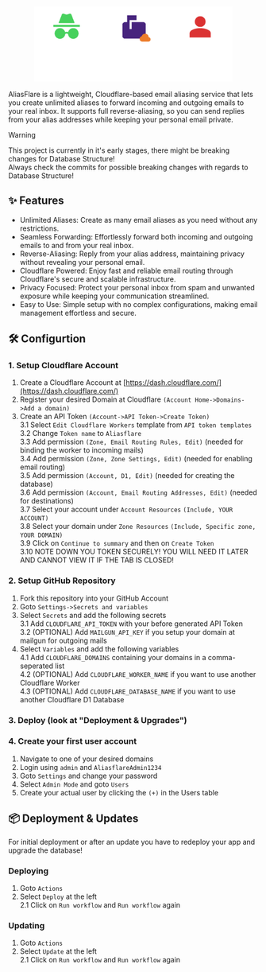 <p align="center">
<picture>
  <source media="(prefers-color-scheme: dark)" srcset="./public/logo_dark.png">
  <source media="(prefers-color-scheme: light)" srcset="./public/logo.png">
  <img alt="Fallback image description" src="./public/logo_dark.png" width=400>
</picture>
</p>

AliasFlare is a lightweight, Cloudflare-based email aliasing service that lets you create unlimited aliases to forward incoming and outgoing emails to your real inbox. It supports full reverse-aliasing, so you can send replies from your alias addresses while keeping your personal email private.

> [!WARNING]  
> This project is currently in it's early stages, there might be breaking changes for Database Structure!  
> Always check the commits for possible breaking changes with regards to Database Structure!

## ✨ Features
- Unlimited Aliases: Create as many email aliases as you need without any restrictions.
- Seamless Forwarding: Effortlessly forward both incoming and outgoing emails to and from your real inbox.
- Reverse-Aliasing: Reply from your alias address, maintaining privacy without revealing your personal email.
- Cloudflare Powered: Enjoy fast and reliable email routing through Cloudflare's secure and scalable infrastructure.
- Privacy Focused: Protect your personal inbox from spam and unwanted exposure while keeping your communication streamlined.
- Easy to Use: Simple setup with no complex configurations, making email management effortless and secure.

## 🛠 Configurtion
### 1. Setup Cloudflare Account
1. Create a Cloudflare Account at [https://dash.cloudflare.com/](https://dash.cloudflare.com/)
2. Register your desired Domain at Cloudflare `(Account Home->Domains->Add a domain)`
3. Create an API Token `(Account->API Token->Create Token)`  
  3.1 Select `Edit Cloudflare Workers` template from `API token templates`  
  3.2 Change `Token name` to `Aliasflare`  
  3.3 Add permission `(Zone, Email Routing Rules, Edit)` (needed for binding the worker to incoming mails)   
  3.4 Add permission `(Zone, Zone Settings, Edit)` (needed for enabling email routing)  
  3.5 Add permission `(Account, D1, Edit)` (needed for creating the database)  
  3.6 Add permission `(Account, Email Routing Addresses, Edit)` (needed for destinations)  
  3.7 Select your account under `Account Resources` `(Include, YOUR ACCOUNT)`  
  3.8 Select your domain under `Zone Resources` `(Include, Specific zone, YOUR DOMAIN)`  
  3.9 Click on `Continue to summary` and then on `Create Token`  
  3.10 NOTE DOWN YOU TOKEN SECURELY! YOU WILL NEED IT LATER AND CANNOT VIEW IT IF THE TAB IS CLOSED!

### 2. Setup GitHub Repository
1. Fork this repository into your GitHub Account
2. Goto `Settings->Secrets and variables`
3. Select `Secrets` and add the following secrets  
  3.1 Add `CLOUDFLARE_API_TOKEN` with your before generated API Token  
  3.2 (OPTIONAL) Add `MAILGUN_API_KEY` if you setup your domain at mailgun for outgoing mails
4. Select `Variables` and add the following variables  
  4.1 Add `CLOUDFLARE_DOMAINS` containing your domains in a comma-seperated list  
  4.2 (OPTIONAL) Add `CLOUDFLARE_WORKER_NAME` if you want to use another Cloudflare Worker  
  4.3 (OPTIONAL) Add `CLOUDFLARE_DATABASE_NAME` if you want to use another Cloudflare D1 Database

### 3. Deploy (look at "Deployment & Upgrades")

### 4. Create your first user account
1. Navigate to one of your desired domains
2. Login using `admin` and `AliasflareAdmin1234`
3. Goto `Settings` and change your password
4. Select `Admin Mode` and goto `Users`
5. Create your actual user by clicking the `(+)` in the Users table

## 📦 Deployment & Updates

For initial deployment or after an update you have to redeploy your app and upgrade the database!

### Deploying
1. Goto `Actions`
2. Select `Deploy` at the left  
  2.1 Click on `Run workflow` and `Run workflow` again

### Updating
1. Goto `Actions`
2. Select `Update` at the left  
  2.1 Click on `Run workflow` and `Run workflow` again